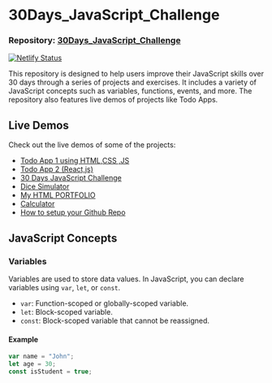 # 30Days_JavaScript_Challenge

### Repository: [30Days_JavaScript_Challenge](https://github.com/imRahul05/30Days_JavaScript_Challenge)

[![Netlify Status](https://api.netlify.com/api/v1/badges/d10ef50e-8eeb-43c3-812b-523754c02e5b/deploy-status)](https://app.netlify.com/sites/imrahuvdev/deploys)

This repository is designed to help users improve their JavaScript skills over 30 days through a series of projects and exercises. It includes a variety of JavaScript concepts such as variables, functions, events, and more. The repository also features live demos of projects like Todo Apps.
## Live Demos

Check out the live demos of some of the projects:

- [Todo App 1 using HTML,CSS ,JS](https://todo-html-six.vercel.app/)
- [Todo App 2 (React,js)](https://imrahul05-todo-app.vercel.app/)
- [30 Days JavaScript Challenge](https://30-days-java-script-challenge-bice.vercel.app/)
- [Dice Simulator](https://dicesm.netlify.app/)
- [My HTML PORTFOLIO](https://imrahuldev.netlify.app/)
- [Calculator](https://simplicalculatorbyrahul.netlify.app/)
- [How to setup your Github Repo](https://imrahul05.github.io/How-to-setup-github-repo/)

## JavaScript Concepts

### Variables

Variables are used to store data values. In JavaScript, you can declare variables using `var`, `let`, or `const`.

- `var`: Function-scoped or globally-scoped variable.
- `let`: Block-scoped variable.
- `const`: Block-scoped variable that cannot be reassigned.

#### Example

```javascript
var name = "John";
let age = 30;
const isStudent = true;